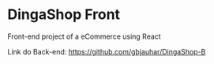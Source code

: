 # DingaShop Front
Front-end project of a eCommerce using React

Link do Back-end: https://github.com/gbjauhar/DingaShop-B

